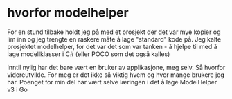 # hvorfor modelhelper

For en stund tilbake holdt jeg på med et prosjekt der det var mye kopier og lim inn og jeg trengte en raskere måte 
å lage "standard" kode på. Jeg kalte prosjektet modelhelper, for det var det som var tanken - å hjelpe til med å lage modellklasser i C# (eller POCO som det også kalles)

Inntil nylig har det bare vært en bruker av applikasjone, meg selv. Så hvorfor videreutvikle. For meg er det ikke så viktig hvem og hvor mange brukere jeg har. Poenget for min del har vært selve læringen i det å lage ModelHelper v3 i Go